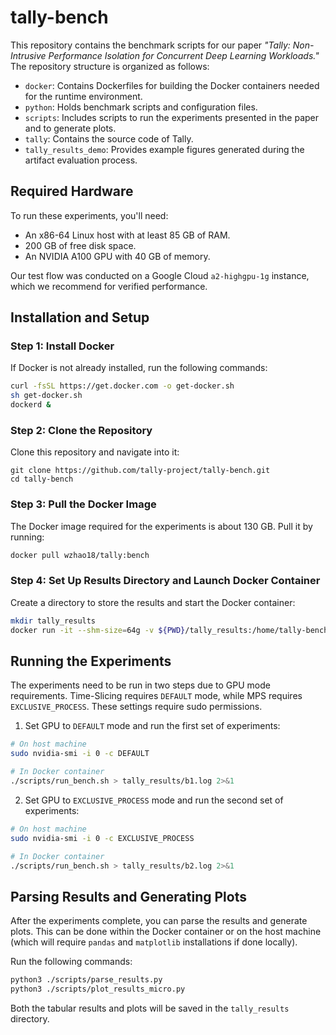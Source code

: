 # tally-bench

This repository contains the benchmark scripts for our paper *"Tally: Non-Intrusive Performance Isolation for Concurrent Deep Learning Workloads."* The repository structure is organized as follows:

- `docker`: Contains Dockerfiles for building the Docker containers needed for the runtime environment.
- `python`: Holds benchmark scripts and configuration files.
- `scripts`: Includes scripts to run the experiments presented in the paper and to generate plots.
- `tally`: Contains the source code of Tally.
- `tally_results_demo`: Provides example figures generated during the artifact evaluation process.

## Required Hardware
To run these experiments, you'll need:
- An x86-64 Linux host with at least 85 GB of RAM.
- 200 GB of free disk space.
- An NVIDIA A100 GPU with 40 GB of memory.

Our test flow was conducted on a Google Cloud `a2-highgpu-1g` instance, which we recommend for verified performance.

## Installation and Setup

### Step 1: Install Docker

If Docker is not already installed, run the following commands:

```bash
curl -fsSL https://get.docker.com -o get-docker.sh
sh get-docker.sh
dockerd &
```

### Step 2: Clone the Repository
Clone this repository and navigate into it:
```
git clone https://github.com/tally-project/tally-bench.git
cd tally-bench
```

### Step 3: Pull the Docker Image
The Docker image required for the experiments is about 130 GB. Pull it by running:
```bash
docker pull wzhao18/tally:bench
```

### Step 4: Set Up Results Directory and Launch Docker Container
Create a directory to store the results and start the Docker container:
```bash
mkdir tally_results
docker run -it --shm-size=64g -v ${PWD}/tally_results:/home/tally-bench/tally_results wzhao18/tally:bench /bin/bash
```

## Running the Experiments
The experiments need to be run in two steps due to GPU mode requirements. Time-Slicing requires `DEFAULT` mode, while MPS requires `EXCLUSIVE_PROCESS`. These settings require sudo permissions.
1. Set GPU to `DEFAULT` mode and run the first set of experiments:
```bash
# On host machine
sudo nvidia-smi -i 0 -c DEFAULT

# In Docker container
./scripts/run_bench.sh > tally_results/b1.log 2>&1
```
2. Set GPU to `EXCLUSIVE_PROCESS` mode and run the second set of experiments:
```bash
# On host machine
sudo nvidia-smi -i 0 -c EXCLUSIVE_PROCESS

# In Docker container
./scripts/run_bench.sh > tally_results/b2.log 2>&1
```

## Parsing Results and Generating Plots
After the experiments complete, you can parse the results and generate plots. This can be done within the Docker container or on the host machine (which will require `pandas` and `matplotlib` installations if done locally).

Run the following commands:
```bash
python3 ./scripts/parse_results.py
python3 ./scripts/plot_results_micro.py
```
Both the tabular results and plots will be saved in the `tally_results` directory.
